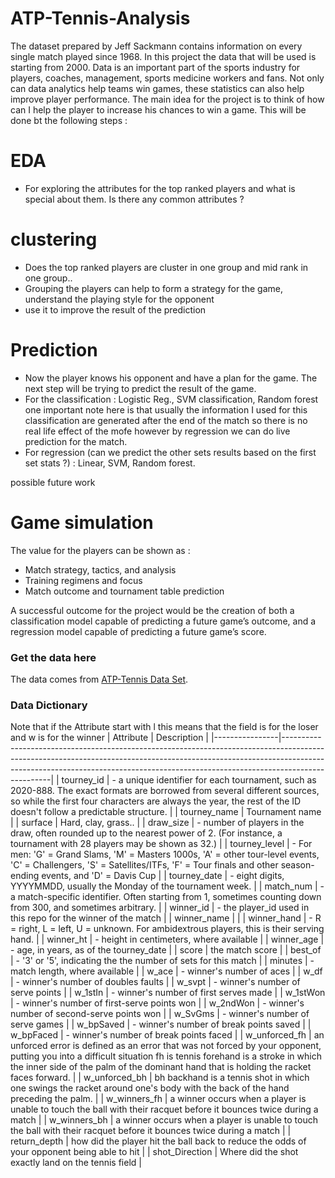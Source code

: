 # ATP-Tennis-Analysis
The dataset prepared by Jeff Sackmann contains information on every single match played since 1968. In this project the data that will be used is starting from 2000.
Data is an important part of the sports industry for players, coaches, management, sports medicine workers and fans. Not only can data analytics help teams win games, these statistics can also help improve player performance. 
The main idea for the project is to think of how can I help the player to increase his chances to win a game. 
This will be done bt the following steps :
# EDA 
- For exploring the attributes for the top ranked players and what is special about them. Is there any common attributes ? 
# clustering 
- Does the top ranked players are cluster in one group and mid rank in one group..
- Grouping the players can help to form a strategy for the game, understand the playing style for the opponent 
- use it to improve the result of the prediction
# Prediction
- Now the player knows his opponent and have a plan for the game. The next step will be trying to predict the result of the game.
- For the classification : Logistic Reg., SVM classification, Random forest 
one important note here is that usually the information I used for this classification are generated after the end of the match so there is no real life effect of the mofe however by regression we can do live prediction for the match.
- For regression (can we predict the other sets results based on the first set stats ?) : Linear, SVM, Random forest.

possible future work

# Game simulation
 The value for the players can be shown as :
- Match strategy, tactics, and analysis 
- Training regimens and focus
- Match outcome and tournament table prediction

A successful outcome for the
project would be the creation of both a classification model capable of predicting a
future game’s outcome, and a regression model capable of predicting a future game’s
score.


### Get the data here
The data comes from [ATP-Tennis Data Set](https://github.com/JeffSackmann/tennis_atp). 

### Data Dictionary
Note that if the Attribute start with l this means that the field is for the loser and w is for the winner 
| Attribute      | Description                                                                                                                                                                                                                                                  |
|----------------|--------------------------------------------------------------------------------------------------------------------------------------------------------------------------------------------------------------------------------------------------------------|
| tourney_id     | - a unique identifier for each tournament, such as 2020-888. The exact formats are borrowed from several different sources, so while the first four characters are always the year, the rest of the ID doesn't follow a predictable structure.               |
| tourney_name   | Tournament name                                                                                                                                                                                                                                              |
| surface        | Hard, clay, grass..                                                                                                                                                                                                                                          |
| draw_size      | - number of players in the draw, often rounded up to the nearest power of 2. (For instance, a tournament with 28 players may be shown as 32.)                                                                                                                |
| tourney_level  | - For men: 'G' = Grand Slams, 'M' = Masters 1000s, 'A' = other tour-level events, 'C' = Challengers, 'S' = Satellites/ITFs, 'F' = Tour finals and other season-ending events, and 'D' = Davis Cup                                                            |
| tourney_date   | - eight digits, YYYYMMDD, usually the Monday of the tournament week.                                                                                                                                                                                         |
| match_num      | - a match-specific identifier. Often starting from 1, sometimes counting down from 300, and sometimes arbitrary.                                                                                                                                             |
| winner_id      | - the player_id used in this repo for the winner of the match                                                                                                                                                                                                |
| winner_name    |                                                                                                                                                                                                                                                              |
| winner_hand    | - R = right, L = left, U = unknown. For ambidextrous players, this is their serving hand.                                                                                                                                                                    |
| winner_ht      | - height in centimeters, where available                                                                                                                                                                                                                     |
| winner_age     | - age, in years, as of the tourney_date                                                                                                                                                                                                                      |
|          score | the match score                                                                                                                                                                                                                                              |
| best_of        | - '3' or '5', indicating the the number of sets for this match                                                                                                                                                                                               |
| minutes        | - match length, where available                                                                                                                                                                                                                              |
| w_ace          | - winner's number of aces                                                                                                                                                                                                                                    |
| w_df           | - winner's number of doubles faults                                                                                                                                                                                                                          |
| w_svpt         | - winner's number of serve points                                                                                                                                                                                                                            |
| w_1stIn        | - winner's number of first serves made                                                                                                                                                                                                                       |
| w_1stWon       | - winner's number of first-serve points won                                                                                                                                                                                                                  |
| w_2ndWon       | - winner's number of second-serve points won                                                                                                                                                                                                                 |
| w_SvGms        | - winner's number of serve games                                                                                                                                                                                                                             |
| w_bpSaved      | - winner's number of break points saved                                                                                                                                                                                                                      |
| w_bpFaced      | - winner's number of break points faced                                                                                                                                                                                                                      |
|  w_unforced_fh |  an unforced error is defined as an error that was not forced by your opponent, putting you into a difficult situation  fh is tennis forehand is a stroke in which the inner side of the palm of the dominant hand that is holding the racket faces forward. |
|  w_unforced_bh | bh backhand is a tennis shot in which one swings the racket around one's body with the back of the hand preceding the palm.                                                                                                                                  |
|   w_winners_fh | a winner occurs when a player is unable to touch the ball with their racquet before it bounces twice during a match                                                                                                                                          |
|   w_winners_bh | a winner occurs when a player is unable to touch the ball with their racquet before it bounces twice during a match                                                                                                                                          |
|   return_depth | how did the player hit the ball back to reduce the odds of your opponent being able to hit                                                                                                                                                                   |
| shot_Direction | Where did the shot exactly land on the tennis field                                                                                                                                                                                                          |
